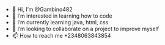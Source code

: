 - 👋 Hi, I’m @Gambino482
- 👀 I’m interested in learning how to code
- 🌱 I’m currently learning java, html, css
- 💞️ I’m looking to collaborate on a project to improve myself
- 📫 How to reach me +2348063843854

<!---
Gambino482/Gambino482 is a ✨ special ✨ repository because its `README.md` (this file) appears on your GitHub profile.
You can click the Preview link to take a look at your changes.
--->
